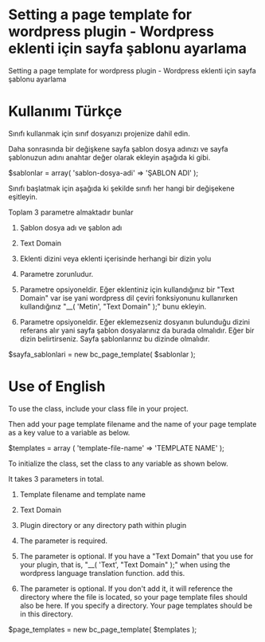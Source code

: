 # Setting a page template for wordpress plugin - Wordpress eklenti için sayfa şablonu ayarlama
 Setting a page template for wordpress plugin - Wordpress eklenti  için sayfa şablonu ayarlama

# Kullanımı Türkçe
 Sınıfı kullanmak için sınıf dosyanızı projenize dahil edin.

 Daha sonrasında bir değişkene sayfa şablon dosya adınızı ve sayfa şablonuzun adını anahtar değer olarak ekleyin aşağıda ki gibi.

 $sablonlar = array(
     'sablon-dosya-adi' => 'ŞABLON ADI'
 );

 Sınıfı başlatmak için aşağıda ki şekilde sınıfı her hangi bir değişekene eşitleyin.

 Toplam 3 parametre almaktadır bunlar
 1. Şablon dosya adı ve şablon adı
 2. Text Domain
 2. Eklenti dizini veya eklenti içerisinde herhangi bir dizin yolu

 1. Parametre zorunludur.

 2. Parametre opsiyoneldir. Eğer eklentiniz için kullandığınız bir "Text Domain" var ise yani wordpress dil çeviri fonksiyonunu kullanırken kullandığınız "__( 'Metin', "Text Domain" );" bunu ekleyin.

 3. Parametre opsiyoneldir. Eğer eklemezseniz dosyanın bulunduğu dizini referans alır yani sayfa şablon dosyalarınız da burada olmalıdır. Eğer bir dizin belirtirseniz. Sayfa şablonlarınız bu dizinde olmalıdır.

 $sayfa_sablonlari = new bc_page_template( $sablonlar );

 # Use of English

 To use the class, include your class file in your project.

 Then add your page template filename and the name of your page template as a key value to a variable as below.

 $templates = array (
     'template-file-name' => 'TEMPLATE NAME'
 );

 To initialize the class, set the class to any variable as shown below.

 It takes 3 parameters in total.
 1. Template filename and template name
 2. Text Domain
 3. Plugin directory or any directory path within plugin

 1. The parameter is required.

 2. The parameter is optional. If you have a "Text Domain" that you use for your plugin, that is, "__( 'Text', "Text Domain" );" when using the wordpress language translation function. add this.

 3. The parameter is optional. If you don't add it, it will reference the directory where the file is located, so your page template files should also be here. If you specify a directory. Your page templates should be in this directory.

 $page_templates = new bc_page_template( $templates );